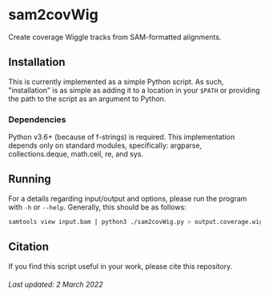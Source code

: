 # sam2covWig

Create coverage Wiggle tracks from SAM-formatted alignments.

## Installation

This is currently implemented as a simple Python script. As such, "installation" is as simple as adding it to a location in your `$PATH` or providing the path to the script as an argument to Python.

### Dependencies

Python v3.6+ (because of f-strings) is required. This implementation depends only on standard modules, specifically: argparse, collections.deque, math.ceil, re, and sys.

## Running

For a details regarding input/output and options, please run the program with `-h` or `--help`. Generally, this should be as follows:

```bash
samtools view input.bam | python3 ./sam2covWig.py > output.coverage.wig
```

## Citation
If you find this script useful in your work, please cite this repository.

###### Last updated: 2 March 2022
